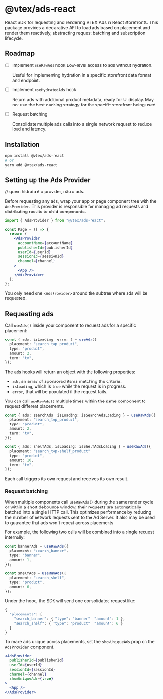 # @vtex/ads-react

React SDK for requesting and rendering VTEX Ads in React storefronts. This
package provides a declarative API to load ads based on placement and render
them reactively, abstracting request batching and subscription lifecycle.

## Roadmap

- [ ] Implement `useRawAds` hook Low-level access to ads without hydration.

  Useful for implementing hydration in a specific storefront data format and
  endpoint.

- [ ] Implement `useHydratedAds` hook

  Return ads with additional product metadata, ready for UI display. May not
  use the best caching strategy for the specific storefront being used.

- [ ] Request batching

  Consolidate multiple ads calls into a single network request to reduce load
  and latency.

## Installation

```bash
npm install @vtex/ads-react
# or
yarn add @vtex/ads-react
```

## Setting up the Ads Provider

// quem hidrata é o provider, não o ads.

Before requesting any ads, wrap your app or page component tree with the
`AdsProvider`. This provider is responsible for managing ad requests and
distributing results to child components.

```jsx
import { AdsProvider } from "@vtex/ads-react";

const Page = () => {
  return (
    <AdsProvider
      accountName={accountName}
      publisherId={publisherId}
      userId={userId}
      sessionId={sessionId}
      channel={channel}
    >
      <App />
    </AdsProvider>
  );
};
```

You only need one `<AdsProvider>` around the subtree where ads will be
requested.

## Requesting ads

Call `useAds()` inside your component to request ads for a specific placement:

```ts
const { ads, isLoading, error } = useAds({
  placement: "search_top_product",
  type: "product",
  amount: 2,
  term: "tv",
});
```

The ads hooks will return an object with the following properties:

- `ads`, an array of sponsored items matching the criteria.
- `isLoading`, which is `true` while the request is in progress.
- `error`, that will be populated if the request fails.

You can call `useRawAds()` multiple times within the same component to request
different placements.

```ts
const { ads: searchAds, isLoading: isSearchAdsLoading } = useRawAds({
  placement: "search_top_product",
  type: "product",
  amount: 2,
  term: "tv",
});

const { ads: shelfAds, isLoading: isShelfAdsLoading } = useRawAds({
  placement: "search_top-shelf_product",
  type: "product",
  amount: 10,
  term: "tv",
});
```

Each call triggers its own request and receives its own result.

### Request batching

When multiple components call `useRawAds()` during the same render cycle or
within a short debounce window, their requests are automatically batched into a
single HTTP call. This optimizes performance by reducing the number of network
requests sent to the Ad Server. It also may be used to guarantee that ads won't
repeat across placements

For example, the following two calls will be combined into a single request
internally:

```ts
const bannerAds = useRawAds({
  placement: "search_banner",
  type: "banner",
  amount: 1,
});

const shelfAds = useRawAds({
  placement: "search_shelf",
  type: "product",
  amount: 6,
});
```

Under the hood, the SDK will send one consolidated request like:

```ts
{
  "placements": {
    "search_banner": { "type": "banner", "amount": 1 },
    "search_shelf": { "type": "product", "amount": 6 }
  }
}
```

To make ads unique across placements, set the `showUniqueAds` prop on the
`AdsProvider` component.

```jsx
<AdsProvider
  publisherId={publisherId}
  userId={userId}
  sessionId={sessionId}
  channel={channel}
  showUniqueAds={true}
>
  <App />
</AdsProvider>
```

